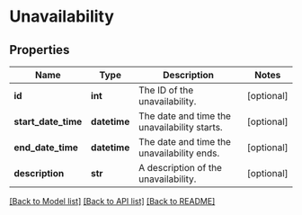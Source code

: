 # Unavailability

## Properties
Name | Type | Description | Notes
------------ | ------------- | ------------- | -------------
**id** | **int** | The ID of the unavailability. | [optional] 
**start_date_time** | **datetime** | The date and time the unavailability starts. | [optional] 
**end_date_time** | **datetime** | The date and time the unavailability ends. | [optional] 
**description** | **str** | A description of the unavailability. | [optional] 

[[Back to Model list]](../README.md#documentation-for-models) [[Back to API list]](../README.md#documentation-for-api-endpoints) [[Back to README]](../README.md)


